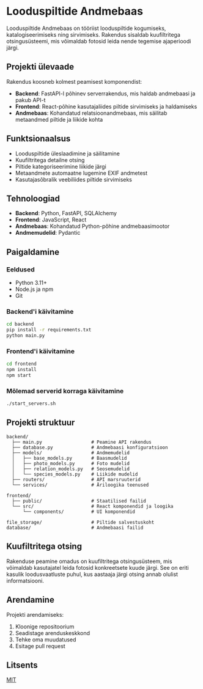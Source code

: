 # Looduspiltide Andmebaas

Looduspiltide Andmebaas on tööriist looduspiltide kogumiseks, katalogiseerimiseks ning sirvimiseks. Rakendus sisaldab kuufiltritega otsingusüsteemi, mis võimaldab fotosid leida nende tegemise ajaperioodi järgi.

## Projekti ülevaade

Rakendus koosneb kolmest peamisest komponendist:
- **Backend**: FastAPI-l põhinev serverrakendus, mis haldab andmebaasi ja pakub API-t
- **Frontend**: React-põhine kasutajaliides piltide sirvimiseks ja haldamiseks
- **Andmebaas**: Kohandatud relatsioonandmebaas, mis säilitab metaandmed piltide ja liikide kohta

## Funktsionaalsus

- Looduspiltide üleslaadimine ja säilitamine
- Kuufiltritega detailne otsing
- Piltide kategoriseerimine liikide järgi
- Metaandmete automaatne lugemine EXIF andmetest
- Kasutajasõbralik veebiliides piltide sirvimiseks

## Tehnoloogiad

- **Backend**: Python, FastAPI, SQLAlchemy
- **Frontend**: JavaScript, React
- **Andmebaas**: Kohandatud Python-põhine andmebaasimootor
- **Andmemudelid**: Pydantic

## Paigaldamine

### Eeldused
- Python 3.11+
- Node.js ja npm
- Git

### Backend'i käivitamine
```bash
cd backend
pip install -r requirements.txt
python main.py
```

### Frontend'i käivitamine
```bash
cd frontend
npm install
npm start
```

### Mõlemad serverid korraga käivitamine
```bash
./start_servers.sh
```

## Projekti struktuur

```
backend/
  ├── main.py                  # Peamine API rakendus
  ├── database.py              # Andmebaasi konfiguratsioon
  ├── models/                  # Andmemudelid
  │   ├── base_models.py       # Baasmudelid
  │   ├── photo_models.py      # Foto mudelid
  │   ├── relation_models.py   # Seosemudelid
  │   └── species_models.py    # Liikide mudelid
  ├── routers/                 # API marsruuterid
  └── services/                # Äriloogika teenused

frontend/
  ├── public/                  # Staatilised failid
  └── src/                     # React komponendid ja loogika
      └── components/          # UI komponendid

file_storage/                  # Piltide salvestuskoht
database/                      # Andmebaasi failid
```

## Kuufiltritega otsing

Rakenduse peamine omadus on kuufiltritega otsingusüsteem, mis võimaldab kasutajatel leida fotosid konkreetsete kuude järgi. See on eriti kasulik loodusvaatluste puhul, kus aastaaja järgi otsing annab olulist informatsiooni.

## Arendamine

Projekti arendamiseks:
1. Kloonige repositoorium
2. Seadistage arenduskeskkond
3. Tehke oma muudatused
4. Esitage pull request

## Litsents

[MIT](https://choosealicense.com/licenses/mit/)